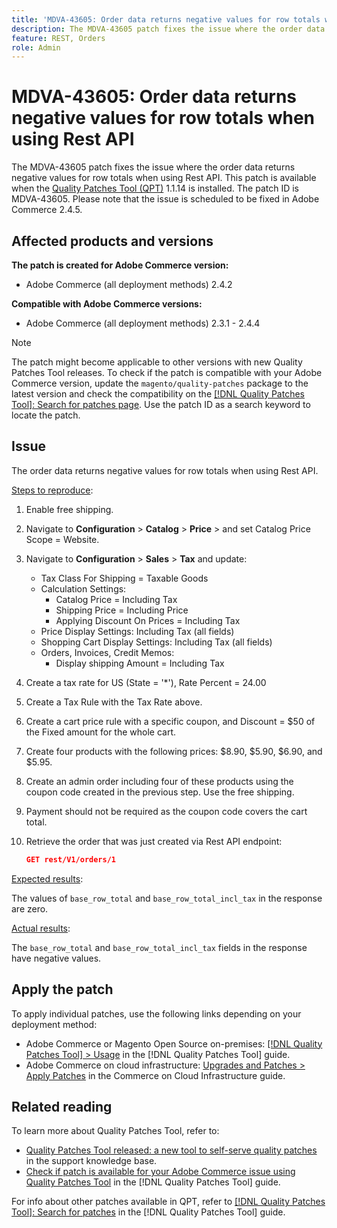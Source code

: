 ```yaml
---
title: 'MDVA-43605: Order data returns negative values for row totals when using Rest API'
description: The MDVA-43605 patch fixes the issue where the order data returns negative values for row totals when using Rest API. This patch is available when the [Quality Patches Tool (QPT)](https://experienceleague.adobe.com/en/docs/commerce-knowledge-base/kb/announcements/commerce-announcements/magento-quality-patches-released-new-tool-to-self-serve-quality-patches) 1.1.14 is installed. The patch ID is MDVA-43605. Please note that the issue is scheduled to be fixed in Adobe Commerce 2.4.5.
feature: REST, Orders
role: Admin
---
```

# MDVA-43605: Order data returns negative values for row totals when using Rest API

The MDVA-43605 patch fixes the issue where the order data returns negative values for row totals when using Rest API. This patch is available when the [Quality Patches Tool (QPT)](https://experienceleague.adobe.com/en/docs/commerce-knowledge-base/kb/announcements/commerce-announcements/magento-quality-patches-released-new-tool-to-self-serve-quality-patches) 1.1.14 is installed. The patch ID is MDVA-43605. Please note that the issue is scheduled to be fixed in Adobe Commerce 2.4.5.

## Affected products and versions

**The patch is created for Adobe Commerce version:**

* Adobe Commerce (all deployment methods) 2.4.2

**Compatible with Adobe Commerce versions:**

* Adobe Commerce (all deployment methods) 2.3.1 - 2.4.4

>[!NOTE]
>
>The patch might become applicable to other versions with new Quality Patches Tool releases. To check if the patch is compatible with your Adobe Commerce version, update the `magento/quality-patches` package to the latest version and check the compatibility on the [[!DNL Quality Patches Tool]: Search for patches page](https://experienceleague.adobe.com/en/docs/commerce-knowledge-base/kb/announcements/commerce-announcements/magento-quality-patches-released-new-tool-to-self-serve-quality-patches). Use the patch ID as a search keyword to locate the patch.

## Issue

The order data returns negative values for row totals when using Rest API.

<u>Steps to reproduce</u>:

1. Enable free shipping.
1. Navigate to **Configuration** > **Catalog** > **Price** > and set Catalog Price Scope = Website.
1. Navigate to **Configuration** > **Sales** > **Tax** and update:
    * Tax Class For Shipping = Taxable Goods
    * Calculation Settings:
        * Catalog Price = Including Tax
        * Shipping Price = Including Price
        * Applying Discount On Prices = Including Tax
    * Price Display Settings: Including Tax (all fields)
    * Shopping Cart Display Settings: Including Tax (all fields)
    * Orders, Invoices, Credit Memos:
        * Display shipping Amount = Including Tax
1. Create a tax rate for US (State = '*'), Rate Percent = 24.00
1. Create a Tax Rule with the Tax Rate above.
1. Create a cart price rule with a specific coupon, and Discount = $50 of the Fixed amount for the whole cart.
1. Create four products with the following prices: $8.90, $5.90, $6.90, and $5.95.
1. Create an admin order including four of these products using the coupon code created in the previous step. Use the free shipping.
1. Payment should not be required as the coupon code covers the cart total.
1. Retrieve the order that was just created via Rest API endpoint:

    ```json
    GET rest/V1/orders/1
    ```

<u>Expected results</u>:

The values of `base_row_total` and `base_row_total_incl_tax` in the response are zero.

<u>Actual results</u>:

The `base_row_total` and `base_row_total_incl_tax` fields in the response have negative values.

## Apply the patch

To apply individual patches, use the following links depending on your deployment method:

* Adobe Commerce or Magento Open Source on-premises: [[!DNL Quality Patches Tool] > Usage](/help/tools/quality-patches-tool/usage.md) in the [!DNL Quality Patches Tool] guide.
* Adobe Commerce on cloud infrastructure: [Upgrades and Patches > Apply Patches](https://experienceleague.adobe.com/docs/commerce-cloud-service/user-guide/develop/upgrade/apply-patches.html) in the Commerce on Cloud Infrastructure guide.

## Related reading

To learn more about Quality Patches Tool, refer to:

* [Quality Patches Tool released: a new tool to self-serve quality patches](https://experienceleague.adobe.com/en/docs/commerce-knowledge-base/kb/announcements/commerce-announcements/magento-quality-patches-released-new-tool-to-self-serve-quality-patches) in the support knowledge base.
* [Check if patch is available for your Adobe Commerce issue using Quality Patches Tool](/help/tools/quality-patches-tool/patches-available-in-qpt/check-patch-for-magento-issue-with-magento-quality-patches.md) in the [!DNL Quality Patches Tool] guide.

For info about other patches available in QPT, refer to [[!DNL Quality Patches Tool]: Search for patches](https://experienceleague.adobe.com/tools/commerce-quality-patches/index.html) in the [!DNL Quality Patches Tool] guide.
